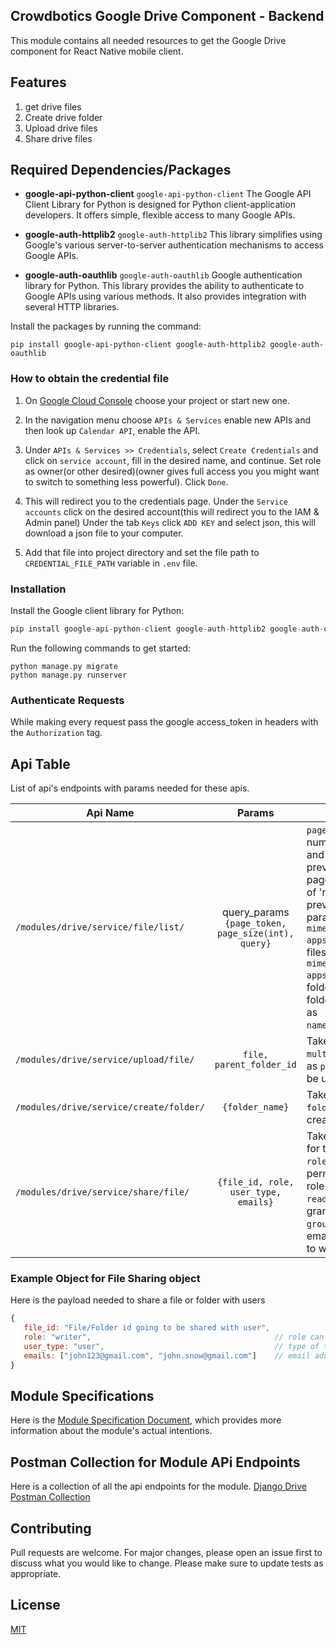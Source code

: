 ## Crowdbotics Google Drive Component - Backend

This module contains all needed resources to get the Google Drive component for React
Native mobile client.

## Features
1. get drive files
2. Create drive folder
3. Upload drive files
4. Share drive files



## Required Dependencies/Packages

* **google-api-python-client**
`google-api-python-client` The Google API Client Library for Python is designed for Python client-application developers. It offers simple, flexible access to many Google APIs.

* **google-auth-httplib2**
`google-auth-httplib2` This library simplifies using Google's various server-to-server authentication mechanisms to access Google APIs.

* **google-auth-oauthlib**
`google-auth-oauthlib` Google authentication library for Python. This library provides the ability to authenticate to Google APIs using various methods. It also provides integration with several HTTP libraries.

Install the packages by running the command:
```console
pip install google-api-python-client google-auth-httplib2 google-auth-oauthlib
```

### How to obtain the credential file 
1. On [Google Cloud Console](https://console.cloud.google.com/) choose your project or start new one.
2. In the navigation menu choose `APIs & Services` enable new APIs and then look up `Calendar API`, enable the API.
3. Under `APIs & Services >> Credentials`, select `Create Credentials` and click on `service account`, fill in the desired name, and continue. Set role as owner(or other desired)(owner gives full access you you might want to switch to something less powerful). Click `Done`.
4. This will redirect you to the credentials page. Under the `Service accounts` click on the desired account(this will redirect you to the IAM & Admin panel) Under the tab `Keys` click `ADD KEY` and select json, this will download a json file to your computer.

5. Add that file into project directory and set the file path to `CREDENTIAL_FILE_PATH` variable in `.env` file.


### Installation
Install the Google client library for Python:

```py
pip install google-api-python-client google-auth-httplib2 google-auth-oauthlib
```

Run the following commands to get started:

```
python manage.py migrate
python manage.py runserver
```

### Authenticate Requests 
While making every request pass the google access_token in headers with the `Authorization` tag.

## Api Table
List of api's endpoints with params needed for these apis.

| Api Name                             |                         Params                         | Description     |
| -------------------------------------|:------------------------------------------------------:|-----------------|
| `/modules/drive/service/file/list/` | query_params `{page_token, page_size(int), query}`| `page_size` refers to the maximum number of files to return per page and `page_token` for continuing a previous list request on the next page. This should be set to the value of 'nextPageToken' from the previous response. Pass the query param `query` as `mimeType!='application/vnd.google-apps.folder'` if you want to get only files.  Pass the query param `query` as `mimeType='application/vnd.google-apps.folder'` if you want to get only folders. To get a specific file or folder pass the query param `query` as `name='file_name_with_extension'`.|
| `/modules/drive/service/upload/file/` | `file, parent_folder_id`  | Takes a file with `content-type: multipart/form-data`,and folder_id as `parent_folder_id` where file will be uploaded. |
| `/modules/drive/service/create/folder/` | `{folder_name}` | Takes object containing the `folder_name` who is going to be created. |
| `/modules/drive/service/share/file/` | `{file_id, role, user_type, emails}` | Takes an object containing `file_id` for the file beign shared with users, `role` The role granted for the permissions. Supported values for role are `[writer, commenter, reader]`.  `user_type` The type of the grantee. Valid values are: `[user, group, domain, anyone]`. `emails` The email addresses of the user or group to with file is being shared.|



### Example Object for File Sharing object
Here is the payload needed to share a file or folder with users

```javascript
{
   file_id: "File/Folder id going to be shared with user",
   role: "writer",                                         // role can be: reader(only reade permissions) or writer(reade and write permissions)
   user_type: "user",                                      // type of the user: user, anyone
   emails: ["john123@gmail.com", "john.snow@gmail.com"]    // email address of the users sharing file with only if the "user_type=user"
}
```

## Module Specifications
Here is the [Module Specification Document](https://docs.google.com/document/d/1NFZVf_KH2s4cWcYsVeL1wQRYfOmP243EvWL-2LLQO9Y/edit?usp=sharing), which provides more information about the module's actual intentions.

## Postman Collection for Module APi Endpoints
Here is a collection of all the api endpoints for the module.
[Django Drive Postman Collection](https://drive.google.com/file/d/1AMrp-LMT3jI-h4Gozbmz9yQYXyj5R-10/view?usp=share_link)

## Contributing

Pull requests are welcome. For major changes, please open an issue first to discuss what you would like to change.
Please make sure to update tests as appropriate.

## License

[MIT](https://choosealicense.com/licenses/mit/)

